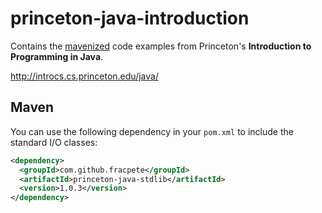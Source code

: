 # princeton-java-introduction

Contains the [mavenized](http://search.maven.org/#search%7Cga%7C1%7Ca%3A%22introcs%22) code examples from Princeton's **Introduction to Programming in Java**.

http://introcs.cs.princeton.edu/java/

## Maven

You can use the following dependency in your `pom.xml` to include the standard I/O classes:

```xml
<dependency>
  <groupId>com.github.fracpete</groupId>
  <artifactId>princeton-java-stdlib</artifactId>
  <version>1.0.3</version>
</dependency>
```
